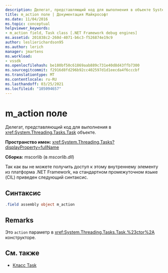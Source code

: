 ```yaml
---
description: Делегат, представляющий код для выполнения в объекте System. Threading. Tasks. Task.
title: m_action поле | Документация Майкрософт
ms.date: 11/04/2016
ms.topic: conceptual
helpviewer_keywords:
- m_action field, Task class [.NET Framework debug engines]
ms.assetid: 201838c2-260d-4071-b6c3-f526874e19c9
author: leslierichardson95
ms.author: lerich
manager: jmartens
ms.workload:
- vssdk
ms.openlocfilehash: be180bf50c61869aab889c731e40d8d43ffb7300
ms.sourcegitcommit: f2916d8fd296b92cc402597d1d1eecda4f6cccbf
ms.translationtype: MT
ms.contentlocale: ru-RU
ms.lasthandoff: 03/25/2021
ms.locfileid: "105094657"
---
```

# <a name="m_action-field"></a>m_action поле
Делегат, представляющий код для выполнения в <xref:System.Threading.Tasks.Task> объекте.

 **Пространство имен:** <xref:System.Threading.Tasks?displayProperty=fullName>

 **Сборка:** mscorlib (в *mscorlib.dll*)

 Так как вы не можете получить доступ к этому внутреннему элементу из платформа .NET Framework, на стандартном промежуточном языке (CIL) приведен следующий синтаксис.

## <a name="syntax"></a>Синтаксис

```csharp
.field assembly object m_action
```

## <a name="remarks"></a>Remarks
 Это `action` параметр в <xref:System.Threading.Tasks.Task.%23ctor%2A> конструкторе.

## <a name="see-also"></a>См. также
- [Класс Task](../../extensibility/debugger/task-class-internal-members.md)
